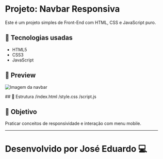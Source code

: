 
# Projeto: Navbar Responsiva

Este é um projeto simples de Front-End com HTML, CSS e JavaScript puro.

## 🔧 Tecnologias usadas

- HTML5
- CSS3
- JavaScript

## 📸 Preview

![Imagem da navbar](exemplo.png)

## 📁 Estrutura
/index.html
/style.css
/script.js
## 📌 Objetivo

Praticar conceitos de responsividade e interação com menu mobile.

---

Desenvolvido por José Eduardo 💻
=======


